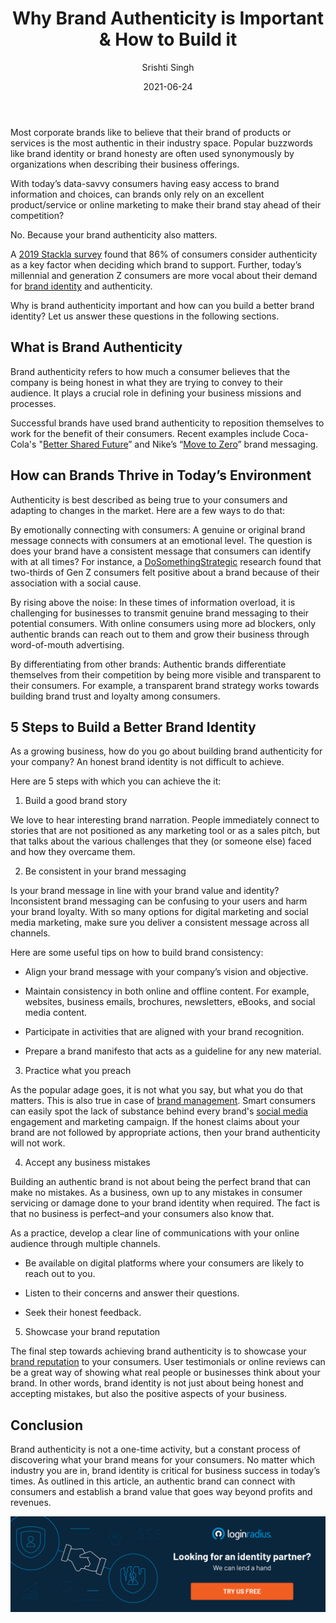 ﻿---
title: "Why Brand Authenticity is Important & How to Build it"
date: "2021-06-24"
coverImage: "brand-engagement.jpg"
category: ["loginradius"]
featured: false 
author: "Srishti Singh"
description: "Today's world is increasingly clamoring for authenticity. Companies, especially brands, are being held accountable to consumers' demands and judgments about their sincerity. To many people, authenticity is more important than hope."
metadescription: "Here is why brand identity or authenticity is crucial for today’s business success and how to go about building the same."
metatitle: "Why brand authenticity is important. Learn top 5 Steps to Build a Better Brand Identity"
---

Most corporate brands like to believe that their brand of products or services is the most authentic in their industry space. Popular buzzwords like brand identity or brand honesty are often used synonymously by organizations when describing their business offerings.

  

With today’s data-savvy consumers having easy access to brand information and choices, can brands only rely on an excellent product/service or online marketing to make their brand stay ahead of their competition?

  

No. Because your brand authenticity also matters.

  

A [2019 Stackla survey](https://stackla.com/resources/reports/the-consumer-content-report-influence-in-the-digital-age/) found that 86% of consumers consider authenticity as a key factor when deciding which brand to support. Further, today’s millennial and generation Z consumers are more vocal about their demand for [brand identity](https://www.loginradius.com/blog/fuel/2021/04/Does-Your-website-Imagery-Reflect-Your-Brand-Identity/) and authenticity.

  

Why is brand authenticity important and how can you build a better brand identity? Let us answer these questions in the following sections.

## What is Brand Authenticity

Brand authenticity refers to how much a consumer believes that the company is being honest in what they are trying to convey to their audience. It plays a crucial role in defining your business missions and processes.

  

Successful brands have used brand authenticity to reposition themselves to work for the benefit of their consumers. Recent examples include Coca-Cola's "[Better Shared Future](https://www.coca-colacompany.com/shared-future)” and Nike’s “[Move to Zero](https://www.nike.com/sustainability)” brand messaging.

## How can Brands Thrive in Today’s Environment

Authenticity is best described as being true to your consumers and adapting to changes in the market. Here are a few ways to do that:

  

By emotionally connecting with consumers: A genuine or original brand message connects with consumers at an emotional level. The question is does your brand have a consistent message that consumers can identify with at all times? For instance, a [DoSomethingStrategic](https://www.marketingdive.com/news/study-gen-z-cares-about-issues-and-is-skeptical-of-brands/555782/) research found that two-thirds of Gen Z consumers felt positive about a brand because of their association with a social cause.

  

By rising above the noise: In these times of information overload, it is challenging for businesses to transmit genuine brand messaging to their potential consumers. With online consumers using more ad blockers, only authentic brands can reach out to them and grow their business through word-of-mouth advertising.

  

By differentiating from other brands: Authentic brands differentiate themselves from their competition by being more visible and transparent to their consumers. For example, a transparent brand strategy works towards building brand trust and loyalty among consumers.

## 5 Steps to Build a Better Brand Identity

As a growing business, how do you go about building brand authenticity for your company? An honest brand identity is not difficult to achieve.

  

Here are 5 steps with which you can achieve the it:

  

1. Build a good brand story

  

We love to hear interesting brand narration. People immediately connect to stories that are not positioned as any marketing tool or as a sales pitch, but that talks about the various challenges that they (or someone else) faced and how they overcame them.

  

2. Be consistent in your brand messaging

  

Is your brand message in line with your brand value and identity? Inconsistent brand messaging can be confusing to your users and harm your brand loyalty. With so many options for digital marketing and social media marketing, make sure you deliver a consistent message across all channels.

  

Here are some useful tips on how to build brand consistency:

-   Align your brand message with your company’s vision and objective.
    
-   Maintain consistency in both online and offline content. For example, websites, business emails, brochures, newsletters, eBooks, and social media content.
    
-   Participate in activities that are aligned with your brand recognition.
    
-   Prepare a brand manifesto that acts as a guideline for any new material.
    

  

3. Practice what you preach

  

As the popular adage goes, it is not what you say, but what you do that matters. This is also true in case of <a href="https://visme.co/blog/brand-management/">brand management</a>. Smart consumers can easily spot the lack of substance behind every brand's [social media](https://www.loginradius.com/blog/async/simple-social-media-solutions/) engagement and marketing campaign. If the honest claims about your brand are not followed by appropriate actions, then your brand authenticity will not work.

  

4. Accept any business mistakes

Building an authentic brand is not about being the perfect brand that can make no mistakes. As a business, own up to any mistakes in consumer servicing or damage done to your brand identity when required. The fact is that no business is perfect–and your consumers also know that.

  

As a practice, develop a clear line of communications with your online audience through multiple channels.

-   Be available on digital platforms where your consumers are likely to reach out to you.
    
-   Listen to their concerns and answer their questions.
    
-   Seek their honest feedback.
    

  

5. Showcase your brand reputation

  

The final step towards achieving brand authenticity is to showcase your [brand reputation](https://www.loginradius.com/blog/fuel/a-brief-guide-to-online-reputation-management/) to your consumers. User testimonials or online reviews can be a great way of showing what real people or businesses think about your brand. In other words, brand identity is not just about being honest and accepting mistakes, but also the positive aspects of your business.

## Conclusion

Brand authenticity is not a one-time activity, but a constant process of discovering what your brand means for your consumers. No matter which industry you are in, brand identity is critical for business success in today’s times. As outlined in this article, an authentic brand can connect with consumers and establish a brand value that goes way beyond profits and revenues.

[![book-a-demo-Consultation](book-a-demo.png)](https://www.loginradius.com/book-a-demo/)
